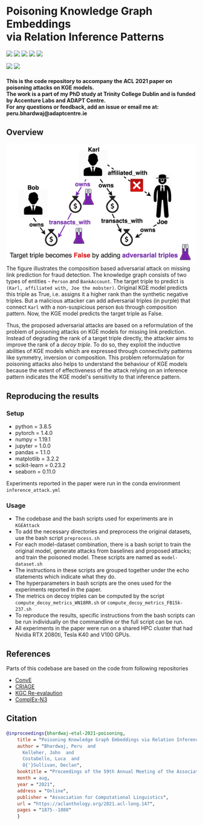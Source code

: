 <h1 align="left">
  Poisoning Knowledge Graph Embeddings <br> via Relation Inference Patterns
</h1>

<p align="left">
  <a href="https://aclanthology.org/2021.acl-long.147/"><img src="https://img.shields.io/badge/ACL--2021-Abstract-blueviolet.svg"></a>
  <a href="https://aclanthology.org/2021.acl-long.147.pdf"><img src="https://img.shields.io/badge/ACL--2021-Paper-red.svg"></a>
  <img src="https://img.shields.io/badge/ACL--2021-Video-yellow.svg">
  <a href="https://aclanthology.org/2021.acl-long.147/"><img src="https://img.shields.io/badge/ACL--2021-Citation-9cf.svg"></a>
  <a href="https://underline.io/events/167/sessions?eventSessionId=5520"><img src="https://img.shields.io/badge/ACL--2021-Session--4D-green.svg"></a>
</p>

<p align="left">
    <a href="https://www.scss.tcd.ie/~bhardwap/ACL2021_Paper.pdf"><img src="http://img.shields.io/badge/Paper-Pre--print-orange.svg"></a>
    <a href="https://github.com/PeruBhardwaj/InferenceAttack/blob/master/LICENSE"><img src="https://img.shields.io/badge/License-MIT-blue.svg"></a>
</p>

<h4 align="left">This is the code repository to accompany the ACL 2021 paper on poisoning attacks on KGE models. <br>
The work is a part of my PhD study at Trinity College Dublin and is funded by Accenture Labs and ADAPT Centre. <br>
For any questions or feedback, add an issue or email me at: peru.bhardwaj@adaptcentre.ie</h4>

## Overview
![](overview.jpg)
The figure illustrates the composition based adversarial attack on missing link prediction for fraud detection. The knowledge graph consists of two types of entities - `Person` and `BankAccount`. The target triple to predict is `(Karl, affiliated with, Joe the mobster)`. Original KGE model predicts this triple as True, i.e. assigns it a higher rank than the synthetic negative triples. But a malicious attacker can add adversarial triples (in purple) that connect `Karl` with a non-suspicious person `Bob` through composition pattern. Now, the KGE model predicts the target triple as False. 

Thus, the proposed adversarial attacks are based on a reformulation of the problem of poisoning attacks on KGE models for missing link prediction. Instead of degrading the rank of a target triple directly, the attacker aims to improve the rank of a *decoy triple*. To do so, they exploit the inductive abilities of KGE models which are expressed through connectivity patterns like symmetry, inversion or composition. This problem reformulation for poisoning attacks also helps to understand the behaviour of KGE models because the extent of effectiveness of the attack relying on an inference pattern indicates the KGE model's sensitivity to that inference pattern.

## Reproducing the results

### Setup
- python = 3.8.5
- pytorch = 1.4.0
- numpy = 1.19.1
- jupyter = 1.0.0
- pandas = 1.1.0
- matplotlib = 3.2.2
- scikit-learn = 0.23.2
- seaborn = 0.11.0

Experiments reported in the paper were run in the conda environment `inference_attack.yml`


### Usage
- The codebase and the bash scripts used for experiments are in `KGEAttack`
- To add the necessary directories and preprocess the original datasets, use the bash script `preprocess.sh`
- For each model-dataset combination, there is a bash script to train the original model, generate attacks from baselines and proposed attacks; and train the poisoned model. These scripts are named as `model-dataset.sh`
- The instructions in these scripts are grouped together under the echo statements which indicate what they do.
- The hyperparameters in bash scripts are the ones used for the experiments reported in the paper.
- The metrics on decoy triples can be computed by the script `compute_decoy_metrics_WN18RR.sh` or `compute_decoy_metrics_FB15k-237.sh`
- To reproduce the results, specific instructions from the bash scripts can be run individually on the commandline or the full script can be run.
- All experiments in the paper were run on a shared HPC cluster that had Nvidia RTX 2080ti, Tesla K40 and V100 GPUs.


## References
Parts of this codebase are based on the code from following repositories 
- [ConvE](https://github.com/TimDettmers/ConvE)
- [CRIAGE](https://github.com/pouyapez/criage)
- [KGC Re-evalaution](https://github.com/svjan5/kg-reeval)
- [ComplEx-N3](https://github.com/facebookresearch/kbc)


## Citation

```bibtex
@inproceedings{bhardwaj-etal-2021-poisoning,
    title = "Poisoning Knowledge Graph Embeddings via Relation Inference Patterns",
    author = "Bhardwaj, Peru  and
      Kelleher, John  and
      Costabello, Luca  and
      O{'}Sullivan, Declan",
    booktitle = "Proceedings of the 59th Annual Meeting of the Association for Computational Linguistics and the 11th International Joint Conference on Natural Language Processing (Volume 1: Long Papers)",
    month = aug,
    year = "2021",
    address = "Online",
    publisher = "Association for Computational Linguistics",
    url = "https://aclanthology.org/2021.acl-long.147",
    pages = "1875--1888"
    }
```